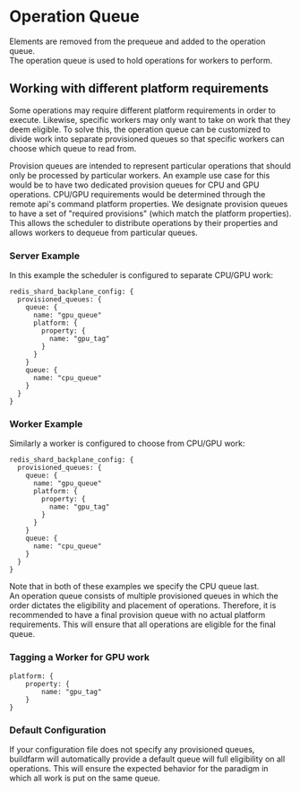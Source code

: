 # Operation Queue
Elements are removed from the prequeue and added to the operation queue.  
The operation queue is used to hold operations for workers to perform.  

## Working with different platform requirements 
Some operations may require different platform requirements in order to execute.
Likewise, specific workers may only want to take on work that they deem eligible.
To solve this, the operation queue can be customized to divide work into separate provisioned queues so that specific workers can choose which queue to read from.  

Provision queues are intended to represent particular operations that should only be processed by particular workers. An example use case for this would be to have two dedicated provision queues for CPU and GPU operations. CPU/GPU requirements would be determined through the remote api's command platform properties. We designate provision queues to have a set of "required provisions" (which match the platform properties). This allows the scheduler to distribute operations by their properties and allows workers to dequeue from particular queues.

### Server Example
In this example the scheduler is configured to separate CPU/GPU work:
```
redis_shard_backplane_config: {
  provisioned_queues: {
    queue: {
      name: "gpu_queue"
      platform: {
        property: {
          name: "gpu_tag"
        }
      }
    }
    queue: {
      name: "cpu_queue"
    }
  }
}
```

### Worker Example
Similarly a worker is configured to choose from CPU/GPU work:
```
redis_shard_backplane_config: {
  provisioned_queues: {
    queue: {
      name: "gpu_queue"
      platform: {
        property: {
          name: "gpu_tag"
        }
      }
    }
    queue: {
      name: "cpu_queue"
    }
  }
}
```

Note that in both of these examples we specify the CPU queue last.  
An operation queue consists of multiple provisioned queues in which the order dictates the eligibility and placement of operations.  Therefore, it is recommended to have a final provision queue with no actual platform requirements.  This will ensure that all operations are eligible for the final queue.

### Tagging a Worker for GPU work
```
platform: {
    property: {
        name: "gpu_tag"
    }
}
```

### Default Configuration
If your configuration file does not specify any provisioned queues, buildfarm will automatically provide a default queue will full eligibility on all operations. This will ensure the expected behavior for the paradigm in which all work is put on the same queue.